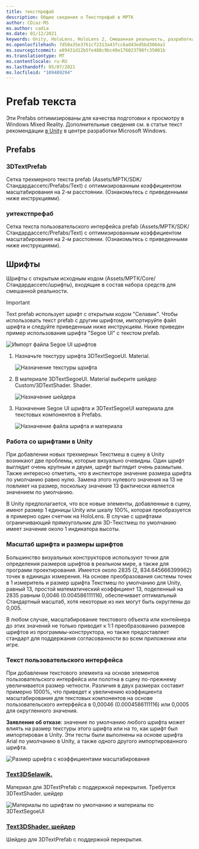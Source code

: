 ```yaml
---
title: текстпрефаб
description: Общие сведения о Текстпрефаб в МРТК
author: CDiaz-MS
ms.author: cadia
ms.date: 01/12/2021
keywords: Unity, HoloLens, HoloLens 2, Смешанная реальность, разработка, МРТК, TMP,
ms.openlocfilehash: 7d50a35e3761cf2313a43fcc6ad43ed5bd3064a1
ms.sourcegitcommit: e89431d12b5fe480c9bc40e176023798fc35001b
ms.translationtype: MT
ms.contentlocale: ru-RU
ms.lasthandoff: 05/07/2021
ms.locfileid: "109489294"
---
```

# <a name="text-prefab"></a>Prefab текста

Эти Prefabs оптимизированы для качества подготовки к просмотру в Windows Mixed Reality. Дополнительные сведения см. в статье текст рекомендации [в Unity](/windows/mixed-reality/text-in-unity) в центре разработки Microsoft Windows.

## <a name="prefabs"></a>Prefabs

### <a name="3dtextprefab"></a>3DTextPrefab

Сетка трехмерного текста prefab (Assets/МРТК/SDK/Стандардассетс/Prefabs/Text) с оптимизированным коэффициентом масштабирования на 2-м расстоянии. (Ознакомьтесь с приведенными ниже инструкциями).

### <a name="uitextprefab"></a>уитекстпрефаб

Сетка текста пользовательского интерфейса prefab (Assets/МРТК/SDK/Стандардассетс/Prefabs/Text) с оптимизированным коэффициентом масштабирования на 2-м расстоянии. (Ознакомьтесь с приведенными ниже инструкциями).

## <a name="fonts"></a>Шрифты

Шрифты с открытым исходным кодом (Assets/МРТК/Core/Стандардассетс/шрифты), входящие в состав набора средств для смешанной реальности.

> [!IMPORTANT]
> Text prefab использует шрифт с открытым кодом "Селавик". Чтобы использовать текст prefab с другим шрифтом, импортируйте файл шрифта и следуйте приведенным ниже инструкциям. Ниже приведен пример использования шрифта "Segoe UI" с текстом prefab.

![Импорт файла Segoe UI шрифтов](../images/text-prefab/TextPrefabInstructions01.png)

1. Назначьте текстуру шрифта 3DTextSegoeUI. Material.

    ![Назначение текстуры шрифта](../images/text-prefab/TextPrefabInstructions02.png)

1. В материале 3DTextSegoeUI. Material выберите шейдер Custom/3DTextShader. Shader.

    ![Назначение шейдера](../images/text-prefab/TextPrefabInstructions03.png)

1. Назначение Segoe UI шрифта и 3DTextSegoeUI материала для текстовых компонентов в Prefabs.

    ![Назначение файла шрифта и материала](../images/text-prefab/TextPrefabInstructions04.png)

### <a name="working-with-fonts-in-unity"></a>Работа со шрифтами в Unity

При добавлении новых трехмерных Текстмеш в сцену в Unity возникают две проблемы, которые визуально очевидны. Один шрифт выглядит очень крупным и двумя, шрифт выглядит очень размытым. Также интересно отметить, что в инспекторе значение размера шрифта по умолчанию равно нулю. Замена этого нулевого значения на 13 не повлияет на размер, поскольку значение 13 фактически является значением по умолчанию.

В Unity предполагается, что все новые элементы, добавленные в сцену, имеют размер 1 единицы Unity или шкалу 100%, которая преобразуется в примерно один счетчик на HoloLens. В случае с шрифтами ограничивающий прямоугольник для 3D-Текстмеш по умолчанию имеет значение около 1 индикатора высоты.

### <a name="font-scale-and-font-sizes"></a>Масштаб шрифта и размеры шрифтов

Большинство визуальных конструкторов используют точки для определения размеров шрифтов в реальном мире, а также для программ проектирования. Имеется около 2835 (2, 834.645666399962) точек в единицах измерения. На основе преобразования системы точек в 1 измеритель и размер шрифта Текстмеш по умолчанию для Unity, равный 13, простой математический коэффициент 13, поделенный на 2835 равным 0,0046 (0.004586111116), обеспечивает оптимальный Стандартный масштаб, хотя некоторые из них могут быть округлены до 0,005.

В любом случае, масштабирование текстового объекта или контейнера до этих значений не только приводит к 1:1 преобразованию размеров шрифтов из программы-конструктора, но также предоставляет стандарт для поддержания согласованности во всем приложении или игре.

### <a name="ui-text"></a>Текст пользовательского интерфейса

При добавлении текстового элемента на основе элементов пользовательского интерфейса или полотна в сцену по-прежнему увеличивается размер четности. Различия в двух размерах составит примерно 1000%, что приведет к увеличению коэффициента масштабирования для текстовых компонентов на основе пользовательского интерфейса в 0,00046 (0.0004586111116) или 0,0005 для округленного значения.

**Заявление об отказе**: значение по умолчанию любого шрифта может влиять на размер текстуры этого шрифта или на то, как шрифт был импортирован в Unity. Эти тесты были выполнены на основе шрифта Arial по умолчанию в Unity, а также одного другого импортированного шрифта.

![Размер шрифта с коэффициентами масштабирования](../images/text-prefab/TextPrefabInstructions07.png)

### <a name="text3dselawikmat"></a>[Text3DSelawik.](https://github.com/microsoft/MixedRealityToolkit-Unity/blob/main/Assets/MRTK/StandardAssets/Materials/)

Материал для 3DTextPrefab с поддержкой перекрытия. Требуется 3DTextShader. шейдер

![Материалы по шрифтам по умолчанию и материалы по 3DTextSegoeUI](../images/text-prefab/TextPrefabInstructions06.png)

### <a name="text3dshadershader"></a>[Text3DShader. шейдер](https://github.com/microsoft/MixedRealityToolkit-Unity/tree/main/Assets/MRTK/StandardAssets/Shaders)

Шейдер для 3DTextPrefab с поддержкой перекрытия.